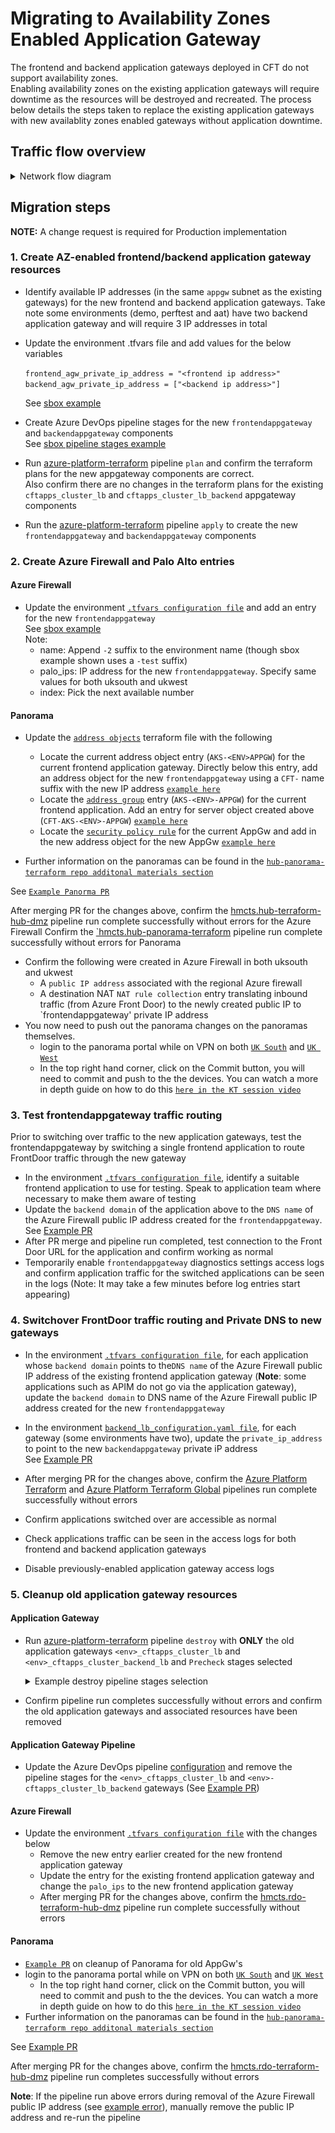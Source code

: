 # Migrating to Availability Zones Enabled Application Gateway  
The frontend and backend application gateways deployed in CFT do not support availability zones.  
Enabling availability zones on the existing application gateways will require downtime as the resources will be destroyed and recreated.  The process below details the steps taken to replace the existing application gateways with new availablity zones enabled gateways without application downtime.  

## Traffic flow overview  
  <details>
  <summary>Network flow diagram</summary>

![Validate Button](Images/app-gateway-migration.png)
  </details>

## Migration steps

**NOTE:** A change request is required for Production implementation

### 1. Create AZ-enabled frontend/backend application gateway resources

- Identify available IP addresses (in the same `appgw` subnet as the existing gateways) for the new frontend and backend application gateways. Take note some environments (demo, perftest and aat) have two backend application gateway and will require 3 IP addresses in total
- Update the environment <env>.tfvars file and add values for the below variables  
    
  `frontend_agw_private_ip_address = "<frontend ip address>"`  
  `backend_agw_private_ip_address = ["<backend ip address>"]`  
  
  See [sbox example](https://github.com/hmcts/azure-platform-terraform/blob/3088e61546dfc921b73540575ba67f40448fa9c1/environments/sbox/sbox.tfvars#L19)  


- Create Azure DevOps pipeline stages for the new `frontendappgateway` and `backendappgateway` components  
  See [sbox pipeline stages example](https://github.com/hmcts/azure-platform-terraform/blob/master/azure_pipeline.yaml#L47-L61)  
  
- Run [azure-platform-terraform](https://dev.azure.com/hmcts/CNP/_build?definitionId=235) pipeline `plan` and confirm the terraform plans for the new appgateway components are correct.  
  Also confirm there are no changes in the terraform plans for the existing `cftapps_cluster_lb` and `cftapps_cluster_lb_backend` appgateway components
- Run the [azure-platform-terraform](https://dev.azure.com/hmcts/CNP/_build?definitionId=235) pipeline `apply` to create the new `frontendappgateway` and `backendappgateway` components 

### 2. Create Azure Firewall and Palo Alto entries

#### Azure Firewall  
- Update the environment [`.tfvars configuration file`](https://github.com/hmcts/rdo-terraform-hub-dmz/tree/1b47237e07a759fb05c74adf749e4749d8f88b8c/env_tfvars) and add an entry for the new `frontendappgateway`  
  See [sbox example](https://github.com/hmcts/rdo-terraform-hub-dmz/blob/1b47237e07a759fb05c74adf749e4749d8f88b8c/env_tfvars/hub-sbox-int.tfvars#L59-L66)  
  Note:   
  - name: Append `-2` suffix to the environment name (though sbox example shown uses a `-test` suffix)  
  - palo_ips: IP address for the new `frontendappgateway`. Specify same values for both uksouth and ukwest
  - index: Pick the next available number
  
#### Panorama
- Update the [`address objects`](https://github.com/hmcts/hub-panorama-terraform/tree/master/components/configuration/groups/objects/address-objects) terraform file with the following
  - Locate the current address object entry (`AKS-<ENV>APPGW`) for the current frontend application gateway. Directly below this entry, add an address object for the new `frontendappgateway` using a `CFT-` name suffix with the new IP address [`example here`](https://github.com/hmcts/hub-panorama-terraform/pull/168/files#diff-0c42cd3d1ea545d1d517f97c83b27056c2ccb88b6c3b38ebc481e4efdf0cdd8a)
  - Locate the [`address group`](https://github.com/hmcts/hub-panorama-terraform/blob/master/components/configuration/groups/objects/address-groups/03-address-groups-nonprod.tf) entry (`AKS-<ENV>-APPGW`) for the current frontend application. Add an entry for server object created above (`CFT-AKS-<ENV>-APPGW`) [`example here`](https://github.com/hmcts/hub-panorama-terraform/pull/168/files#diff-526b80efaa7838cfbedc705a9fd7597d84ad49d04691315a8dcb88a611eea27d)
  - Locate the [`security policy rule`](https://github.com/hmcts/hub-panorama-terraform/blob/master/components/configuration/groups/policies/security-policy-rules/05-policy-rules-nonprod.tf) for the current AppGw and add in the new address object for the new AppGw [`example here`](https://github.com/hmcts/hub-panorama-terraform/pull/168/files#diff-05ae6c1cde1822a3a1ab839cbd6f072c75bec4a02ffbbcee5cef83c19b0ed302)

- Further information on the panoramas can be found in the [`hub-panorama-terraform repo additonal materials section`](https://github.com/hmcts/hub-panorama-terraform#additional-materials)

See [`Example Panorma PR`](https://github.com/hmcts/hub-panorama-terraform/pull/168)

After merging PR for the changes above, confirm the [hmcts.hub-terraform-hub-dmz](https://dev.azure.com/hmcts/PlatformOperations/_build?definitionId=226) pipeline run complete successfully without errors for the Azure Firewall
Confirm the [`hmcts.hub-panorama-terraform](https://dev.azure.com/hmcts/PlatformOperations/_build?definitionId=527) pipeline run complete successfully without errors for Panorama
- Confirm the following were created in Azure Firewall in both uksouth and ukwest
  - A `public IP address` associated with the regional Azure firewall
  - A destination NAT `NAT rule collection` entry translating inbound traffic (from Azure Front Door) to the newly created public IP to `frontendappgateway' private IP address
- You now need to push out the panorama changes on the panoramas themselves.
  - login to the panorama portal while on VPN on both [`UK South`](https://panorama-prod-uks-0.platform.hmcts.net/) and [`UK West`](https://panorama-prod-ukw-0.platform.hmcts.net/)
  - In the top right hand corner, click on the Commit button, you will need to commit and push to the the devices. You can watch a more in depth guide on how to do this [`here in the KT session video`](https://cjscommonplatform.sharepoint.com/:v:/s/DTSPlatformOperationsTeam/EZxMJk7wOipBnXZX0YfKiTsBew4Niw-5EcaiqwvSXVp1Dw?e=zxWbI0)


### 3. Test frontendappgateway traffic routing 
Prior to switching over traffic to the new application gateways, test the frontendappgateway by switching a single frontend application to route FrontDoor traffic through the new gateway

- In the environment [`.tfvars configuration file`](https://github.com/hmcts/rdo-terraform-hub-dmz/tree/1b47237e07a759fb05c74adf749e4749d8f88b8c/env_tfvars), identify a suitable frontend application to use for testing. Speak to application team where necessary to make them aware of testing
- Update the `backend domain` of the application above to the `DNS name` of the Azure Firewall public IP address created for the `frontendappgateway`.  
  See [Example PR](https://github.com/hmcts/azure-platform-terraform/pull/1042)
- After PR merge and pipeline run completed, test connection to the Front Door URL for the application and confirm working as normal
- Temporarily enable `frontendappgateway` diagnostics settings access logs and confirm application traffic for the switched applications can be seen in the logs  (Note: It may take a few minutes before log entries start appearing)

### 4. Switchover FrontDoor traffic routing and Private DNS to new gateways
- In the environment [`.tfvars configuration file`](https://github.com/hmcts/azure-platform-terraform/blob/master/environments/), for each application whose `backend domain` points to the`DNS name` of the Azure Firewall public IP address of the existing frontend application gateway (**Note**: some applications such as APIM do not go via the application gateway), update the `backend domain` to DNS name of the Azure Firewall public IP address created for the new `frontendappgateway`    
- In the environment [`backend_lb_configuration.yaml file`](https://github.com/hmcts/azure-platform-terraform/tree/master/environments), for each gateway (some environments have two), update the `private_ip_address` to point to the new `backendappgateway` private iP address  
  See [Example PR](https://github.com/hmcts/azure-platform-terraform/pull/1049)    
  
- After merging PR for the changes above, confirm the [Azure Platform Terraform](https://dev.azure.com/hmcts/CNP/_build?definitionId=235) and [Azure Platform Terraform Global](https://dev.azure.com/hmcts/CNP/_build?definitionId=428) pipelines run complete successfully without errors  
- Confirm applications switched over are accessible as normal  
- Check applications traffic can be seen in the access logs for both frontend and backend application gateways  
- Disable previously-enabled application gateway access logs 
  
### 5. Cleanup old application gateway resources  

#### Application Gateway
- Run [azure-platform-terraform](https://dev.azure.com/hmcts/CNP/_build?definitionId=235) pipeline `destroy` with **ONLY** the old application gateways `<env>_cftapps_cluster_lb` and `<env>_cftapps_cluster_backend_lb` and `Precheck` stages selected  
  <details>
  <summary>Example destroy pipeline stages selection</summary>

  ![Validate Button](Images/old_gateways_destroy.png)
  </details>

- Confirm pipeline run completes successfully without errors and confirm the old application gateways and associated resources have been removed  

#### Application Gateway Pipeline 
- Update the Azure DevOps pipeline [configuration](https://github.com/hmcts/azure-platform-terraform/blob/master/azure_pipeline.yaml) and remove the pipeline stages for the `<env>_cftapps_cluster_lb` and `<env>-cftapps_cluster_lb_backend` gateways  (See [Example PR](https://github.com/hmcts/azure-platform-terraform/pull/1050/files#diff-ac7c0ec21b006c4edccc0f5da7fd89bc8bd73dc77ee8c6ec6b117bb39747416cL47-L62))

#### Azure Firewall
- Update the environment [`.tfvars configuration file`](https://github.com/hmcts/rdo-terraform-hub-dmz/tree/1b47237e07a759fb05c74adf749e4749d8f88b8c/env_tfvars) with the changes below  
  - Remove the new entry earlier created for the new frontend application gateway
  - Update the entry for the existing frontend application gateway and change the `palo_ips` to the new frontend application gateway
  - After merging PR for the changes above, confirm the [hmcts.rdo-terraform-hub-dmz](https://dev.azure.com/hmcts/PlatformOperations/_build?definitionId=226) pipeline run complete successfully without errors  

#### Panorama
- [`Example PR`](https://github.com/hmcts/hub-panorama-terraform/pull/171/files) on cleanup of Panorama for old AppGw's
- login to the panorama portal while on VPN on both [`UK South`](https://panorama-prod-uks-0.platform.hmcts.net/) and [`UK West`](https://panorama-prod-ukw-0.platform.hmcts.net/)
  - In the top right hand corner, click on the Commit button, you will need to commit and push to the the devices. You can watch a more in depth guide on how to do this [`here in the KT session video`](https://cjscommonplatform.sharepoint.com/:v:/s/DTSPlatformOperationsTeam/EZxMJk7wOipBnXZX0YfKiTsBew4Niw-5EcaiqwvSXVp1Dw?e=zxWbI0)
- Further information on the panoramas can be found in the [`hub-panorama-terraform repo additonal materials section`](https://github.com/hmcts/hub-panorama-terraform#additional-materials)
    
See [Example PR](https://github.com/hmcts/rdo-terraform-hub-dmz/pull/553)

After merging PR for the changes above, confirm the [hmcts.rdo-terraform-hub-dmz](https://dev.azure.com/hmcts/PlatformOperations/_build?definitionId=226) pipeline run completes successfully without errors  

**Note**: If the pipeline run above errors during removal of the Azure Firewall public IP address (see [example error](https://dev.azure.com/hmcts/PlatformOperations/_build/results?buildId=216441&view=logs&j=f2f45dd6-3c86-5d47-e566-a018bc1bfd27&t=c825a317-ded8-5e7b-e541-2086ac118932&s=846d4319-49ec-5071-69a8-bd43ffa774f6)), manually remove the public IP address and re-run the pipeline